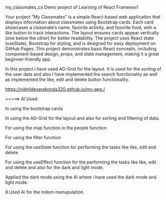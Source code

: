 my_classmates_cs
Demo project of Learning of React Frameworl

Your project "My Classmates" is a simple React-based web application that displays information about classmates using Bootstrap cards. Each card showcases a classmate’s name, favorite activity, and favorite food, with a like button to track interactions. The layout ensures cards appear vertically (one below the other) for better readability. The project uses React state (useState), Bootstrap for styling, and is designed for easy deployment on GitHub Pages. This project demonstrates basic React concepts, including component-based design, props, and state management, making it a great beginner-friendly app.

In this project i have used AG-Grid for the layout. It is used for the sorting of the user data and also I have implemented the search functionality as well as implemented the like, edit and delete button functionality.

https://nikhildevarakonda320.github.io/my-app./

=====> AI Used:

In using the bootstrap cards

In using the AG-Grid for the layout and also for sorting and filtering of data.

For using the map function in the people function

For using the filter function

For using the useState function for performing the tasks like like, edit and delete

For using the useEffect function for the performing the tasks like like, edit and delete and also for the dark and light mode.

Applied the dark mode using the AI where i have used the dark mode and light mode.

8.Used Ai for the mdom manupulation.